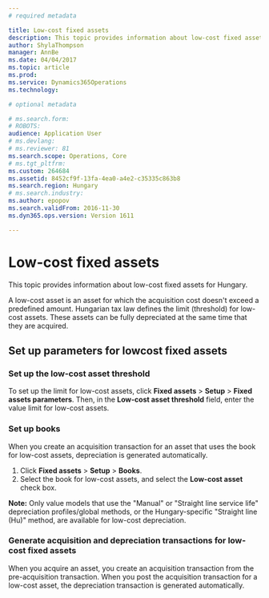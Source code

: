 ```yaml
---
# required metadata

title: Low-cost fixed assets
description: This topic provides information about low-cost fixed assets for Hungary.
author: ShylaThompson
manager: AnnBe
ms.date: 04/04/2017
ms.topic: article
ms.prod: 
ms.service: Dynamics365Operations
ms.technology: 

# optional metadata

# ms.search.form: 
# ROBOTS: 
audience: Application User
# ms.devlang: 
# ms.reviewer: 81
ms.search.scope: Operations, Core
# ms.tgt_pltfrm: 
ms.custom: 264684
ms.assetid: 8452cf9f-13fa-4ea0-a4e2-c35335c863b8
ms.search.region: Hungary
# ms.search.industry: 
ms.author: epopov
ms.search.validFrom: 2016-11-30
ms.dyn365.ops.version: Version 1611

---
```


# Low-cost fixed assets

This topic provides information about low-cost fixed assets for Hungary.

A low-cost asset is an asset for which the acquisition cost doesn't exceed a predefined amount. Hungarian tax law defines the limit (threshold) for low-cost assets. These assets can be fully depreciated at the same time that they are acquired.

## Set up parameters for lowcost fixed assets
### Set up the low-cost asset threshold

To set up the limit for low-cost assets, click **Fixed assets** &gt; **Setup** &gt; **Fixed assets parameters**. Then, in the **Low-cost asset threshold** field, enter the value limit for low-cost assets.

### Set up books

When you create an acquisition transaction for an asset that uses the book for low-cost assets, depreciation is generated automatically.

1.  Click **Fixed assets** &gt; **Setup** &gt; **Books**.
2.  Select the book for low-cost assets, and select the **Low-cost asset** check box.

**Note:** Only value models that use the "Manual" or "Straight line service life" depreciation profiles/global methods, or the Hungary-specific "Straight line (Hu)" method, are available for low-cost depreciation.

### Generate acquisition and depreciation transactions for low-cost fixed assets

When you acquire an asset, you create an acquisition transaction from the pre-acquisition transaction. When you post the acquisition transaction for a low-cost asset, the depreciation transaction is generated automatically.

